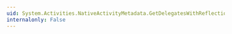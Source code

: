 ```yaml
---
uid: System.Activities.NativeActivityMetadata.GetDelegatesWithReflection
internalonly: False
---
```

